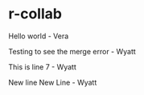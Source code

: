 # r-collab

Hello world - Vera

Testing to see the merge error - Wyatt

This is line 7 - Wyatt

New line
New Line - Wyatt